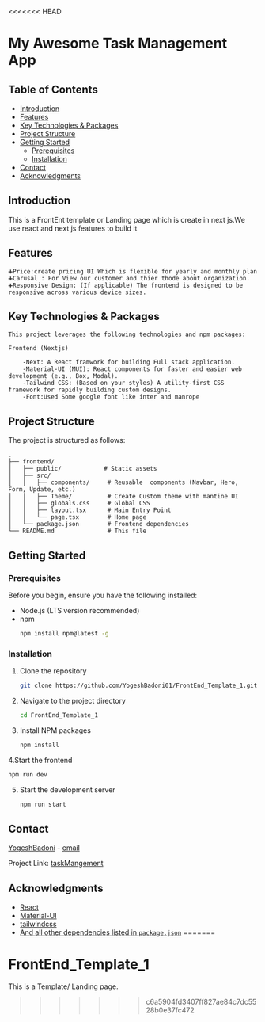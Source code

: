 <<<<<<< HEAD
# My Awesome Task Management App


## Table of Contents

- [Introduction](#introduction)
- [Features](#features)
- [Key Technologies & Packages](#key-technologies--packages)
- [Project Structure](#project-structure)
- [Getting Started](#getting-started)
  - [Prerequisites](#prerequisites)
  - [Installation](#installation)
- [Contact](#contact)
- [Acknowledgments](#acknowledgments)

## Introduction

This is a FrontEnt template or Landing page which is create in next js.We use react and next js features to build it 

## Features

```
➕Price:create pricing UI Which is flexible for yearly and monthly plan
➕Carusal : For View our customer and thier thode about organization.
➕Responsive Design: (If applicable) The frontend is designed to be responsive across various device sizes.

```
## Key Technologies & Packages

    This project leverages the following technologies and npm packages:

    Frontend (Nextjs)

        -Next: A React framwork for building Full stack application.
        -Material-UI (MUI): React components for faster and easier web development (e.g., Box, Modal).
        -Tailwind CSS: (Based on your styles) A utility-first CSS framework for rapidly building custom designs.
        -Font:Used Some google font like inter and manrope

## Project Structure

The project is structured as follows:
```
.
├── frontend/
│   ├── public/            # Static assets
│   ├── src/
│   │   ├── components/     # Reusable  components (Navbar, Hero, Form, Update, etc.)
│   │   ├── Theme/          # Create Custom theme with mantine UI
│   │   ├── globals.css     # Global CSS
│   │   ├── layout.tsx      # Main Entry Point
│   │   └── page.tsx        # Home page
│   └── package.json        # Frontend dependencies
└── README.md               # This file

```

## Getting Started


### Prerequisites

Before you begin, ensure you have the following installed:

- Node.js (LTS version recommended)
- npm
  ```sh
  npm install npm@latest -g
  ```

### Installation

1. Clone the repository
   ```sh
   git clone https://github.com/YogeshBadoni01/FrontEnd_Template_1.git
   ```
2. Navigate to the project directory
   ```sh
   cd FrontEnd_Template_1
   ```
3. Install NPM packages
   ```sh
   npm install
   ```
4.Start the frontend
   ```sh
   npm run dev
   ```
5. Start the development server 
   ```sh
   npm run start
   ```


## Contact

[YogeshBadoni](YogeshBadoni) - [email](mailto:yogibadoni706@gmail.com)

Project Link: [taskMangement](https://github.com/YogeshBadoni01/FrontEnd_Template_1.git)

## Acknowledgments

- [React](https://reactjs.org/)
- [Material-UI](https://mui.com/)
- [tailwindcss](https://https://tailwindcss.com/)
- [And all other dependencies listed in `package.json`](./package.json)
=======
# FrontEnd_Template_1
This is a Template/ Landing page.
>>>>>>> c6a5904fd3407ff827ae84c7dc5528b0e37fc472
